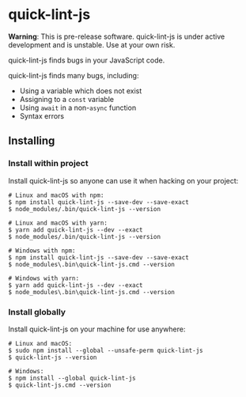 # quick-lint-js

**Warning**: This is pre-release software. quick-lint-js is under active
development and is unstable. Use at your own risk.

quick-lint-js finds bugs in your JavaScript code.

quick-lint-js finds many bugs, including:

* Using a variable which does not exist
* Assigning to a `const` variable
* Using `await` in a non-`async` function
* Syntax errors

## Installing

### Install within project

Install quick-lint-js so anyone can use it when hacking on your project:

    # Linux and macOS with npm:
    $ npm install quick-lint-js --save-dev --save-exact
    $ node_modules/.bin/quick-lint-js --version

    # Linux and macOS with yarn:
    $ yarn add quick-lint-js --dev --exact
    $ node_modules/.bin/quick-lint-js --version

    # Windows with npm:
    $ npm install quick-lint-js --save-dev --save-exact
    $ node_modules\.bin\quick-lint-js.cmd --version

    # Windows with yarn:
    $ yarn add quick-lint-js --dev --exact
    $ node_modules\.bin\quick-lint-js.cmd --version

### Install globally

Install quick-lint-js on your machine for use anywhere:

    # Linux and macOS:
    $ sudo npm install --global --unsafe-perm quick-lint-js
    $ quick-lint-js --version

    # Windows:
    $ npm install --global quick-lint-js
    $ quick-lint-js.cmd --version
